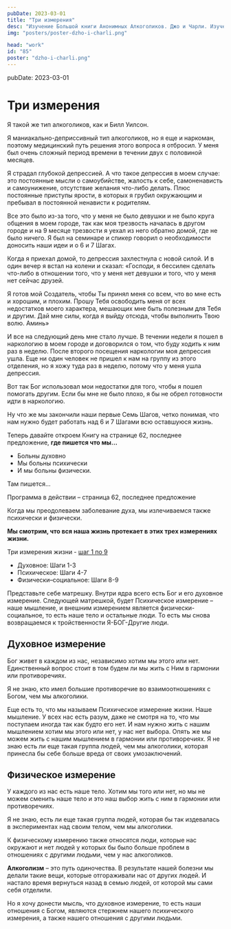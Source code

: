 ```yaml
---
pubDate: 2023-03-01
title: "Три измерения"
desc: "Изучение Большой книги Анонимных Алкоголиков. Джо и Чарли. Изучение БК. (084)"
img: "posters/poster-dzho-i-charli.png"

head: "work"
id: "85"
poster: "dzho-i-charli.png"
---
```


pubDate: 2023-03-01

# Три измерения

Я такой же тип алкоголиков, как и Билл Уилсон.

Я маниакально-деприссивный тип алкоголиков, но я еще и наркоман, поэтому медицинский путь решения этого вопроса я отбросил. У меня был очень сложный период времени в течении двух с половиной месяцев.

Я страдал глубокой депрессией. А что такое депрессия в моем случае: это постоянные мысли о самоубийстве, жалость к себе, самоненависть и самоунижение, отсутствие желания что-либо делать. Плюс постоянные приступы ярости, в которых я грубил окружающим и пребывал в постоянной ненависти к родителям.

Все это было из-за того, что у меня не было девушки и не было круга общения в моем городе, так как моя трезвость началась в другом городе и на 9 месяце трезвости я уехал из него обратно домой, где не было ничего. Я был на семинаре и спикер говорил о необходимости доносить наши идеи и о 6 и 7 Шагах.

Когда я приехал домой, то депрессия захлестнула с новой силой. И в один вечер я встал на колени и сказал: «Господи, я бессилен сделать что-либо в отношении того, что у меня нет девушки и того, что у меня нет сейчас друзей.

Я готов мой Создатель, чтобы Ты принял меня со всем, что во мне есть и хорошим, и плохим. Прошу Тебя освободить меня от всех недостатков моего характера, мешающих мне быть полезным для Тебя и другим. Дай мне силы, когда я выйду отсюда, чтобы выполнить Твою волю. Аминь»

И все на следующий день мне стало лучше. В течении недели я пошел в наркологию в моем городе и договорился о том, что буду ходить к ним раз в неделю. После второго посещения наркологии моя депрессия ушла. Еще ни один человек не пришел к нам на группу из этого отделения, но я хожу туда раз в неделю, потому что у меня ушла депрессия.

Вот так Бог использовал мои недостатки для того, чтобы я пошел помогать другим. Если бы мне не было плохо, я бы не обрел готовности идти в наркологию.

Ну что же мы закончили наши первые Семь Шагов, четко понимая, что нам нужно будет работать над 6 и 7 Шагами всю оставшуюся жизнь.

Теперь давайте откроем Книгу на странице 62, последнее предложение, **где пишется что мы…**

- Больны духовно
- Мы больны психически
- И мы больны физически.

Там пишется…

Программа в действии – страница 62, последнее предложение

Когда мы преодолеваем заболевание духа, мы излечиваемся также психически и физически.

**Мы смотрим, что вся наша жизнь протекает в этих трех измерениях жизни.**

Три измерения жизни - <u>шаг 1 по 9</u>

- Духовное: Шаги 1-3
- Психическое: Шаги 4-7
- Физически–социальное: Шаги 8-9

Представьте себе матрешку. Внутри ядра всего есть Бог и его духовное измерение. Следующей матрешкой, будет Психическое измерение – наше мышление, и внешним измерением является физически-социальное, то есть наше тело и остальные люди. То есть мы снова возвращаемся к тройственности Я-БОГ-Другие люди.

## Духовное измерение

Бог живет в каждом из нас, независимо хотим мы этого или нет. Единственный вопрос стоит в том будем ли мы жить с Ним в гармонии или противоречиях.

Я не знаю, кто имел большие противоречие во взаимоотношениях с Богом, чем мы алкоголики.

Еще есть то, что мы называем Психическое измерение жизни. Наше мышление. У всех нас есть разум, даже не смотря на то, что мы поступаем иногда так как будто его нет. И нам нужно жить с нашим мышлением хотим мы этого или нет, у нас нет выбора. Опять же мы можем жить с нашим мышлением в гармонии или противоречиях.
Я не знаю есть ли еще такая группа людей, чем мы алкоголики, которая принесла бы себе больше вреда от своих умозаключений.

## Физическое измерение

У каждого из нас есть наше тело. Хотим мы того или нет, но мы не можем сменить наше тело и это наш выбор жить с ним в гармонии или противоречиях.

Я не знаю, есть ли еще такая группа людей, которая бы так издевалась в экспериментах над своим телом, чем мы алкоголики.

К физическому измерению также относятся люди, которые нас окружают и нет людей у которых бы было больше проблем в отношениях с другими людьми, чем у нас алкоголиков.

**Алкоголизм** – это путь одиночества. В результате нашей болезни мы делали такие вещи, которые отгораживали нас от других людей. И настало время вернуться назад в семью людей, от которой мы сами себя отделили.

Но я хочу донести мысль, что духовное измерение, то есть наши отношения с Богом, являются стержнем нашего психического измерения, а также нашего отношения с другими людьми.
